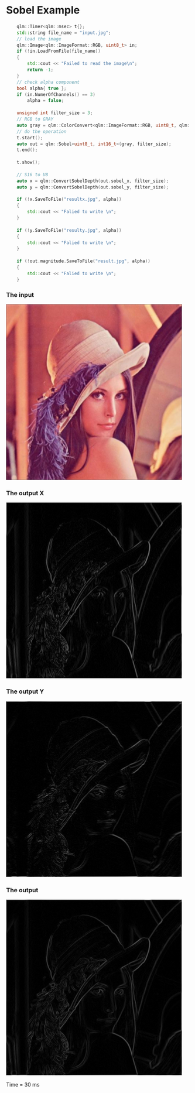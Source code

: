 # Sobel Example

```c++
    qlm::Timer<qlm::msec> t{};
	std::string file_name = "input.jpg";
	// load the image
	qlm::Image<qlm::ImageFormat::RGB, uint8_t> in;
	if (!in.LoadFromFile(file_name))
	{
		std::cout << "Failed to read the image\n";
		return -1;
	}
	// check alpha component
	bool alpha{ true };
	if (in.NumerOfChannels() == 3)
		alpha = false;

	unsigned int filter_size = 3;
	// RGB to GRAY
	auto gray = qlm::ColorConvert<qlm::ImageFormat::RGB, uint8_t, qlm::ImageFormat::GRAY, uint8_t>(in);
	// do the operation
	t.start();
	auto out = qlm::Sobel<uint8_t, int16_t>(gray, filter_size);
	t.end();

	t.show();

	// S16 to U8
	auto x = qlm::ConvertSobelDepth(out.sobel_x, filter_size);
	auto y = qlm::ConvertSobelDepth(out.sobel_y, filter_size);

	if (!x.SaveToFile("resultx.jpg", alpha))
	{
		std::cout << "Falied to write \n";
	}

	if (!y.SaveToFile("resulty.jpg", alpha))
	{
		std::cout << "Falied to write \n";
	}

	if (!out.magnitude.SaveToFile("result.jpg", alpha))
	{
		std::cout << "Falied to write \n";
	}
```

### The input
![Input Image](input.jpg)
### The output X
![Input Image](resultx.jpg)
### The output Y
![Input Image](resulty.jpg)
### The output
![Input Image](result.jpg)

Time = 30 ms

